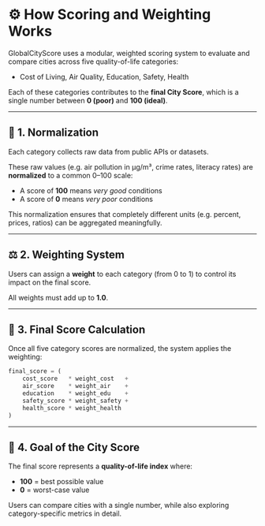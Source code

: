 # ⚙️ How Scoring and Weighting Works

GlobalCityScore uses a modular, weighted scoring system to evaluate and compare cities across five quality-of-life categories:

- Cost of Living, Air Quality, Education, Safety, Health

Each of these categories contributes to the **final City Score**, which is a single number between **0 (poor)** and **100 (ideal)**.

---

## 🧮 1. Normalization

Each category collects raw data from public APIs or datasets.

These raw values (e.g. air pollution in µg/m³, crime rates, literacy rates) are **normalized** to a common 0–100 scale:

- A score of **100** means *very good* conditions
- A score of **0** means *very poor* conditions

This normalization ensures that completely different units (e.g. percent, prices, ratios) can be aggregated meaningfully.

---

## ⚖️ 2. Weighting System

Users can assign a **weight** to each category (from 0 to 1) to control its impact on the final score.

All weights must add up to **1.0**.

---

## 🔢 3. Final Score Calculation

Once all five category scores are normalized, the system applies the weighting:

```python
final_score = (
    cost_score   * weight_cost   +
    air_score    * weight_air    +
    education    * weight_edu    +
    safety_score * weight_safety +
    health_score * weight_health
)
```
---

## 🎯 4. Goal of the City Score

The final score represents a **quality-of-life index** where:

- **100** = best possible value
- **0** = worst-case value 

Users can compare cities with a single number, while also exploring category-specific metrics in detail.
